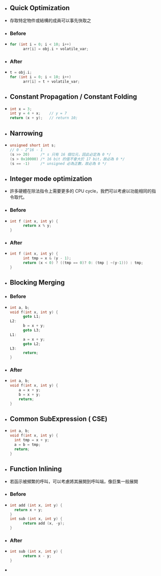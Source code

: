 - ## Quick Optimization
- 存取特定物件或結構的成員可以事先快取之
- ### Before
- ```C
  for (int i = 0; i < 10; i++)
    	arr[i] = obj.i + volatile_var; 
  ```
- ### After
- ```C
  t = obj.i;
  for (int i = 0; i < 10; i++) 
    	arr[i] = t + volatile_var;
  ```
- ## Constant Propagation / Constant Folding
- ```C
  int x = 3;
  int y = 4 + x;	// y = 7
  return (x + y);	// return 10;
  ```
- ## Narrowing
- ```C
  unsigned short int s;
  // 0 - 2^16 - 1
  (s >> 20)		/* s 只有 16 個位元，因此必定為 0 */
  (s > 0x10000)	/* 16 bit 的值不會大於 17 bit，故必為 0 */
  (s == -1)		/* unsigned 必為正數，故必為 0 */
  ```
- ## Integer mode optimization
- 許多硬體在除法指令上需要更多的 CPU cycle，我們可以考慮以功能相同的指令取代。
- ### Before
- ```C
  int f (int x, int y) {
    	return x % y;
  }
  ```
- ### After
- ```C
  int f (int x, int y) {
    	int tmp = x & (y - 1);
    	return (x < 0) ? ((tmp == 0)? 0: (tmp | ~(y-1))) : tmp;
  }
  ```
- ## Blocking Merging
- ### Before
- ```C
  int a, b;
  void f(int x, int y) {
    	goto L1;
  L2:
    	b = x + y;
    	goto L3;
  L1:
    	a = x + y;
    	goto L2;
  L3: 
    	return;
  }
  ```
- ### After
- ```C
  int a, b;
  void f(int x, int y) {
      a = x + y;
      b = x + y;
      return;
  }
  ```
- ## Common SubExpression ( CSE)
- ```C
  int a, b;
  void f(int x, int y) {
    int tmp = x + y;
    a = b = tmp;
    return;
  }
  ```
- ## Function Inlining
- 若函示被頻繁的呼叫，可以考慮將其展開到呼叫端，像巨集一般展開
- ### Before
- ```C
  int add (int x, int y) {
  	return x + y;
  }
  int sub (int x, int y) {
    	return add (x, -y);
  }
  ```
- ### After
- ```C
  int sub (int x, int y) {
    	return x - y;
  }
  ```
-